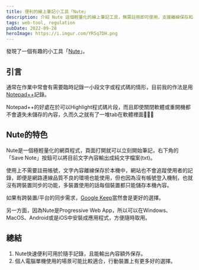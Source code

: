 ```yaml
---
title: 便利的線上筆記小工具「Nute」
description: 介紹 Nute 這個輕量化的線上筆記工具，無需註冊即可使用，支援離線保存和 PWA 安裝。適合快速記錄文字和程式碼片段，是 Notepad++ 的網頁版替代方案。
tags: web-tool, regulation
pubDate: 2022-09-28
heroImage: https://i.imgur.com/YR5q7DH.png
---
```


發現了一個有趣的小工具「[Nute](https://nute.app/)」。

## 引言

通常在作業中常會有需要臨時記錄一小段文字或程式碼的情形，目前我的作法是用[Notepad++](https://notepad-plus-plus.org/)記錄。

Notepad++的好處在於可以Highlight程式碼片段，而且即使關閉軟體或重開機都不會遺失未儲存的內容，久而久之就有了一堆tab在軟體裡面🤣🤣🤣

## Nute的特色

Nute是一個極輕量化的網頁程式，頁面打開就可以立刻開始筆記，右下角的「Save Note」按鈕可以將目前文字內容輸出成純文字檔案(txt)。

使用上不需要註冊帳號，文字內容離線保存於本機中，網站也不會追蹤使用者的記錄，即便是網路連線品質不良的環境也能使用，但也因為沒有帳號登入機制，也就沒有跨裝置同步的功能，多裝置使用的話每個裝置都只能儲存本機內容。

如果有跨裝置/平台的同步需求，[Google Keep](https://keep.google.com)當然會是更好的選擇。

另一方面，因為Nute是Progressive Web App，所以可以在Windows、MacOS、Android或是iOS中安裝成應用程式，方便隨時取用。

## 總結

1. Nute快速便利可用於隨手記錄，且能輸出內容額外保存。
2. 個人電腦單機使用的場景可能比較適合，行動裝置上有更多好的選擇。
